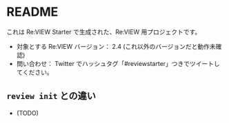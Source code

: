 # README

これは Re:VIEW Starter で生成された、Re:VIEW 用プロジェクトです。

* 対象とする Re:VIEW バージョン： 2.4 (これ以外のバージョンだと動作未確認)
* 問い合わせ： Twitter でハッシュタグ「#reviewstarter」つきでツイートしてください。


## `review init` との違い

* (TODO)
